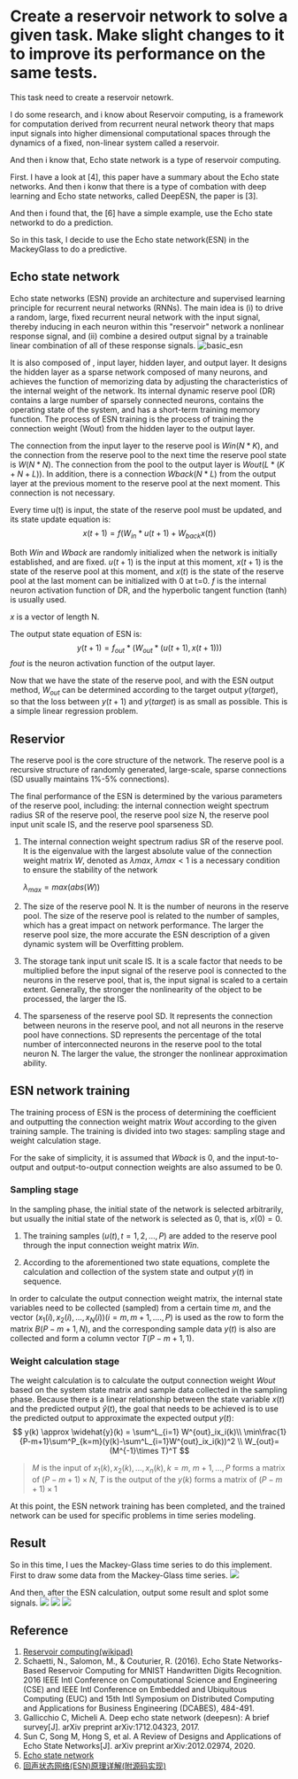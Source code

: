 # Create a reservoir network to solve a given task. Make slight changes to it to improve its performance on the same tests.
This task need to create a reservoir netowrk. 

I do some research, and i know about Reservoir computing, is a framework for computation derived from recurrent neural network theory that maps input signals into higher dimensional computational spaces through the dynamics of a fixed, non-linear system called a reservoir.

And then i know that, Echo state network is a type of reservoir computing. 

First. I have a look at [4], this paper have a summary about the Echo state networks. And then i konw that there is a type of combation with deep learning and Echo state networks, called DeepESN, the paper is [3].

And then i found that, the [6] have a simple example, use the Echo state networkd to do a prediction.

So in this task, I decide to use the Echo state network(ESN) in the MackeyGlass to do a predictive.

## Echo state network
Echo state networks (ESN) provide an architecture and supervised learning principle for recurrent neural networks (RNNs). The main idea is (i) to drive a random, large, fixed recurrent neural network with the input signal, thereby inducing in each neuron within this "reservoir" network a nonlinear response signal, and (ii) combine a desired output signal by a trainable linear combination of all of these response signals.
![basic_esn](img/basic_esn.png)

It is also composed of , input layer, hidden layer, and output layer. 
It designs the hidden layer as a sparse network composed of many neurons, and achieves the function of memorizing data by adjusting the characteristics of the internal weight of the network.
Its internal dynamic reserve pool (DR) contains a large number of sparsely connected neurons, contains the operating state of the system, and has a short-term training memory function.
The process of ESN training is the process of training the connection weight (Wout) from the hidden layer to the output layer.

The connection from the input layer to the reserve pool is $Win (N*K)$, and the connection from the reserve pool to the next time the reserve pool state is $W (N*N)$. The connection from the pool to the output layer is $Wout (L*(K+N+L))$. 
In addition, there is a connection $Wback (N*L)$ from the output layer at the previous moment to the reserve pool at the next moment. This connection is not necessary.

Every time u(t) is input, the state of the reserve pool must be updated, and its state update equation is:
$$
x(t+1) = f(W_{in} * u(t+1) + W_{back}x(t))
$$

Both $Win$ and $Wback$ are randomly initialized when the network is initially established, and are fixed. 
$u(t+1)$ is the input at this moment, $x(t+1)$ is the state of the reserve pool at this moment, and $x(t)$ is the state of the reserve pool at the last moment can be initialized with 0 at t=0. 
$f$ is the internal neuron activation function of DR, and the hyperbolic tangent function (tanh) is usually used.

$x$ is a vector of length N.

The output state equation of ESN is:
$$
y(t+1) = f_{out} * (W_{out} * (u(t+1), x(t+1)))
$$
$fout$ is the neuron activation function of the output layer.

Now that we have the state of the reserve pool, and with the ESN output method, $W_{out}$ can be determined according to the target output $y(target)$, so that the loss between $y(t+1)$ and $y(target)$ is as small as possible. This is a simple linear regression problem.

## Reservior
The reserve pool is the core structure of the network. 
The reserve pool is a recursive structure of randomly generated, large-scale, sparse connections (SD usually maintains 1%-5% connections).

The final performance of the ESN is determined by the various parameters of the reserve pool, including: the internal connection weight spectrum radius SR of the reserve pool, the reserve pool size N, the reserve pool input unit scale IS, and the reserve pool sparseness SD.
1. The internal connection weight spectrum radius SR of the reserve pool.
It is the eigenvalue with the largest absolute value of the connection weight matrix $W$, denoted as $λmax$, $λmax<1$ is a necessary condition to ensure the stability of the network

    $\lambda_{max}=max(abs(W))$

2. The size of the reserve pool N. 
It is the number of neurons in the reserve pool. The size of the reserve pool is related to the number of samples, which has a great impact on network performance. The larger the reserve pool size, the more accurate the ESN description of a given dynamic system will be Overfitting problem.
3. The storage tank input unit scale IS. 
   It is a scale factor that needs to be multiplied before the input signal of the reserve pool is connected to the neurons in the reserve pool, that is, the input signal is scaled to a certain extent. Generally, the stronger the nonlinearity of the object to be processed, the larger the IS.
4. The sparseness of the reserve pool SD. 
   It represents the connection between neurons in the reserve pool, and not all neurons in the reserve pool have connections. SD represents the percentage of the total number of interconnected neurons in the reserve pool to the total neuron N. The larger the value, the stronger the nonlinear approximation ability.

## ESN network training
The training process of ESN is the process of determining the coefficient and outputting the connection weight matrix $Wout$ according to the given training sample. 
The training is divided into two stages: sampling stage and weight calculation stage.

For the sake of simplicity, it is assumed that $Wback$ is 0, and the input-to-output and output-to-output connection weights are also assumed to be 0.

### Sampling stage

In the sampling phase, the initial state of the network is selected arbitrarily, but usually the initial state of the network is selected as 0, that is, $x(0)=0$.

1. The training samples $(u(t), t=1,2,...,P)$ are added to the reserve pool through the input connection weight matrix $Win$.

2. According to the aforementioned two state equations, complete the calculation and collection of the system state and output $y(t)$ in sequence.

In order to calculate the output connection weight matrix, the internal state variables need to be collected (sampled) from a certain time $m$, and the vector $(x_1(i), x_2(i), ..., x_N(i))(i=m,m+1,....,P)$ is used as the row to form the matrix $B(P-m+1, N)$, and the corresponding sample data $y(t)$ is also are collected and form a column vector $T(P-m+1, 1)$.

### Weight calculation stage

The weight calculation is to calculate the output connection weight $Wout$ based on the system state matrix and sample data collected in the sampling phase. Because there is a linear relationship between the state variable $x(t)$ and the predicted output $\widehat{y}(t)$, the goal that needs to be achieved is to use the predicted output to approximate the expected output $y(t)$:
$$
y(k) \approx \widehat{y}(k) = \sum^L_{i=1} W^{out}_ix_i(k)\\
\min\frac{1}{P-m+1}\sum^P_{k=m}(y(k)-\sum^L_{i=1}W^{out}_ix_i(k))^2 \\ 
W_{out}=(M^{-1}\times T)^T
$$

>   $M$ is the input of $x_1(k), x_2(k), ..., x_n(k), k=m$,
   $m+1, ..., P$ forms a matrix of $(P-m+1)\times N$,
   $T$ is the output of the $y(k)$ forms a matrix of $(P-m+1)\times 1$

At this point, the ESN network training has been completed, and the trained network can be used for specific problems in time series modeling.

## Result 
So in this time, I ues the Mackey-Glass time series to do this implement. 
First to draw some data from the Mackey-Glass time series.
![](img/mackey_glass.png)

And then, after the ESN calculation, output some result and splot some signals.
![](img/result_1.png)
![](img/result_2.png)
![](img/result_3.png)
## Reference 
1. [Reservoir computing(wikipad)](https://en.wikipedia.org/wiki/Reservoir_computing)
2. Schaetti, N., Salomon, M., & Couturier, R. (2016). Echo State Networks-Based Reservoir Computing for MNIST Handwritten Digits Recognition. 2016 IEEE Intl Conference on Computational Science and Engineering (CSE) and IEEE Intl Conference on Embedded and Ubiquitous Computing (EUC) and 15th Intl Symposium on Distributed Computing and Applications for Business Engineering (DCABES), 484-491.
3. Gallicchio C, Micheli A. Deep echo state network (deepesn): A brief survey[J]. arXiv preprint arXiv:1712.04323, 2017.
4. Sun C, Song M, Hong S, et al. A Review of Designs and Applications of Echo State Networks[J]. arXiv preprint arXiv:2012.02974, 2020.
5. [Echo state network](http://www.scholarpedia.org/article/Echo_state_network)
6. [回声状态网络(ESN)原理详解(附源码实现)](https://blog.csdn.net/zwqhehe/article/details/77025035)